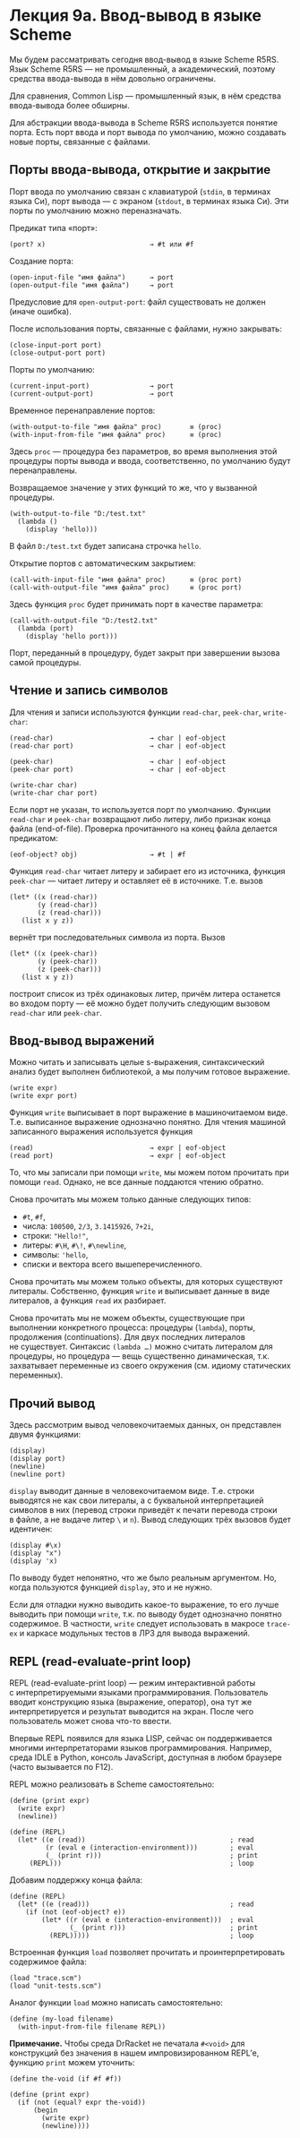Лекция 9а. Ввод-вывод в языке Scheme
====================================

Мы будем рассматривать сегодня ввод-вывод в языке Scheme R5RS. Язык Scheme R5RS —
не промышленный, а академический, поэтому средства ввода-вывода в нём довольно
ограничены.

Для сравнения, Common Lisp — промышленный язык, в нём средства ввода-вывода более
обширны.

Для абстракции ввода-вывода в Scheme R5RS используется понятие порта. Есть порт
ввода и порт вывода по умолчанию, можно создавать новые порты, связанные
с файлами.

Порты ввода-вывода, открытие и закрытие
---------------------------------------

Порт ввода по умолчанию связан с клавиатурой (`stdin`, в терминах языка Си),
порт вывода — с экраном (`stdout`, в терминах языка Си). Эти порты по умолчанию
можно переназначать.

Предикат типа «порт»:

    (port? x)                          → #t или #f

Создание порта:

    (open-input-file "имя файла")      → port
    (open-output-file "имя файла")     → port

Предусловие для `open-output-port`: файл существовать не должен (иначе ошибка).

После использования порты, связанные с файлами, нужно закрывать:

    (close-input-port port)
    (close-output-port port)

Порты по умолчанию:

    (current-input-port)               → port
    (current-output-port)              → port

Временное перенаправление портов:

    (with-output-to-file "имя файла" proc)       ≡ (proc)
    (with-input-from-file "имя файла" proc)      ≡ (proc)

Здесь `proc` — процедура без параметров, во время выполнения этой процедуры
порты вывода и ввода, соответственно, по умолчанию будут перенаправлены.

Возвращаемое значение у этих функций то же, что у вызванной процедуры.

    (with-output-to-file "D:/test.txt"
      (lambda ()
        (display 'hello)))

В файл `D:/test.txt` будет записана строчка `hello`.

Открытие портов с автоматическим закрытием:

    (call-with-input-file "имя файла" proc)      ≡ (proc port)
    (call-with-output-file "имя файла" proc)     ≡ (proc port)

Здесь функция `proc` будет принимать порт в качестве параметра:

    (call-with-output-file "D:/test2.txt"
      (lambda (port)
        (display 'hello port)))

Порт, переданный в процедуру, будет закрыт при завершении вызова самой
процедуры.

Чтение и запись символов
------------------------

Для чтения и записи используются функции `read-char`, `peek-char`,
`write-char`:

    (read-char)                        → char | eof-object
    (read-char port)                   → char | eof-object

    (peek-char)                        → char | eof-object
    (peek-char port)                   → char | eof-object

    (write-char char)
    (write-char char port)

Если порт не указан, то используется порт по умолчанию. Функции `read-char`
и `peek-char` возвращают либо литеру, либо признак конца файла (end-of-file).
Проверка прочитанного на конец файла делается предикатом:

    (eof-object? obj)                  → #t | #f

Функция `read-char` читает литеру и забирает его из источника, функция
`peek-char` — читает литеру и оставляет её в источнике. Т.е. вызов

    (let* ((x (read-char))
           (y (read-char))
           (z (read-char)))
       (list x y z))

вернёт три последовательных символа из порта. Вызов

    (let* ((x (peek-char))
           (y (peek-char))
           (z (peek-char)))
       (list x y z))

построит список из трёх одинаковых литер, причём литера останется во входом
порту — её можно будет получить следующим вызовом `read-char` или `peek-char`.

Ввод-вывод выражений
--------------------

Можно читать и записывать целые s-выражения, синтаксический анализ будет
выполнен библиотекой, а мы получим готовое выражение.

    (write expr)
    (write expr port)

Функция `write` выписывает в порт выражение в машиночитаемом виде. Т.е.
выписанное выражение однозначно понятно. Для чтения машиной записанного
выражения используется функция

    (read)                             → expr | eof-object
    (read port)                        → expr | eof-object

То, что мы записали при помощи `write`, мы можем потом прочитать при помощи
`read`. Однако, не все данные поддаются чтению обратно.

Снова прочитать мы можем только данные следующих типов:

* `#t`, `#f`,
* числа: `100500`, `2/3`, `3.1415926`, `7+2i`,
* строки: `"Hello!"`,
* литеры: `#\H`, `#\!`, `#\newline`,
* символы: `'hello`,
* списки и вектора всего вышеперечисленного.

Снова прочитать мы можем только объекты, для которых существуют литералы.
Собственно, функция `write` и выписывает данные в виде литералов, а функция
`read` их разбирает.

Снова прочитать мы не можем объекты, существующие при выполнении конкретного
процесса: процедуры (`lambda`), порты, продолжения (continuations). Для двух
последних литералов не существует. Синтаксис `(lambda …)` можно считать
литералом для процедуры, но процедура — вещь существенно динамическая, т.к.
захватывает переменные из своего окружения (см. идиому статических переменных).

Прочий вывод
------------

Здесь рассмотрим вывод человекочитаемых данных, он представлен двумя функциями:

    (display)
    (display port)
    (newline)
    (newline port)

`display` выводит данные в человекочитаемом виде. Т.е. строки выводятся не как
свои литералы, а с буквальной интерпретацией символов в них (перевод строки
приведёт к печати перевода строки в файле, а не выдаче литер `\` и `n`). Вывод
следующих трёх вызовов будет идентичен:

    (display #\x)
    (display "x")
    (display 'x)

По выводу будет непонятно, что же было реальным аргументом. Но, когда пользуются
функцией `display`, это и не нужно.

Если для отладки нужно выводить какое-то выражение, то его лучше выводить при
помощи `write`, т.к. по выводу будет однозначно понятно содержимое. В частности,
`write` следует использовать в макросе `trace-ex` и каркасе модульных тестов
в ЛР3 для вывода выражений.

REPL (read-evaluate-print loop)
-------------------------------

REPL (read-evaluate-print loop) — режим интерактивной работы с интерпретируемыми
языками программирования. Пользователь вводит конструкцию языка (выражение,
оператор), она тут же интерпретируется и результат выводится на экран. После чего
пользователь может снова что-то ввести.

Впервые REPL появился для языка LISP, сейчас он поддерживается многими
интерпретаторами языков программирования. Например, среда IDLE в Python, консоль
JavaScript, доступная в любом браузере (часто вызывается по F12).

REPL можно реализовать в Scheme самостоятельно:

    (define (print expr)
      (write expr)
      (newline))

    (define (REPL)
      (let* ((e (read))                                    ; read
             (r (eval e (interaction-environment)))        ; eval
             (_ (print r)))                                ; print
         (REPL)))                                          ; loop

Добавим поддержку конца файла:

    (define (REPL)
      (let* ((e (read)))                                   ; read
        (if (not (eof-object? e))
            (let* ((r (eval e (interaction-environment)))  ; eval
                   (_ (print r)))                          ; print
              (REPL)))))                                   ; loop


Встроенная функция `load` позволяет прочитать и проинтерпретировать
содержимое файла:

    (load "trace.scm")
    (load "unit-tests.scm")

Аналог функции `load` можно написать самостоятельно:

    (define (my-load filename)
      (with-input-from-file filename REPL))

**Примечание.** Чтобы среда DrRacket не печатала `#<void>` для конструкций
без значения в нашем импровизированном REPL’е, функцию `print` можем
уточнить:

    (define the-void (if #f #f))

    (define (print expr)
      (if (not (equal? expr the-void))
          (begin
            (write expr)
            (newline))))
